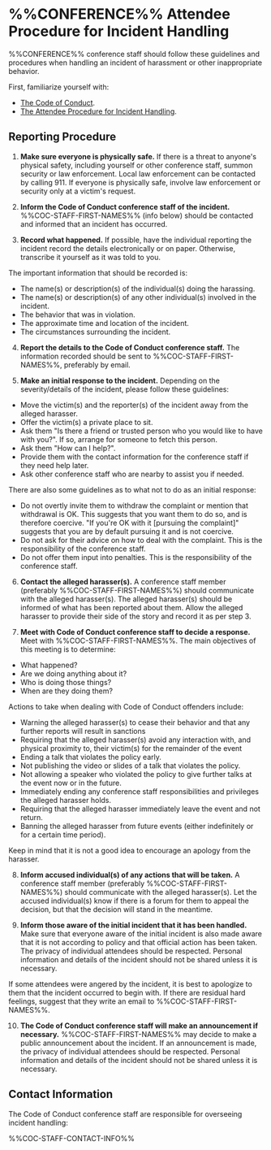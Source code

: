 %%CONFERENCE%% Attendee Procedure for Incident Handling
===============================================

%%CONFERENCE%% conference staff should follow these guidelines and procedures when handling
an incident of harassment or other inappropriate behavior.

First, familiarize yourself with:

- [The Code of Conduct](code_of_conduct.md).
- [The Attendee Procedure for Incident Handling](attendee_procedure_for_incident_handling.md).

Reporting Procedure
-------------------

1. **Make sure everyone is physically safe.** If there is a threat to anyone's
physical safety, including yourself or other conference staff, summon security
or law enforcement. Local law enforcement can be contacted by calling 911. If
everyone is physically safe, involve law enforcement or security only at a
victim's request. 

2. **Inform the Code of Conduct conference staff of the incident.**
%%COC-STAFF-FIRST-NAMES%% (info below) should be contacted and informed
that an incident has occurred. 

3. **Record what happened.** If possible, have the individual reporting the
incident record the details electronically or on paper. Otherwise, transcribe
it yourself as it was told to you.

The important information that should be recorded is:

- The name(s) or description(s) of the individual(s) doing the harassing.
- The name(s) or description(s) of any other individual(s) involved in the
    incident.
- The behavior that was in violation.
- The approximate time and location of the incident.
- The circumstances surrounding the incident.

4. **Report the details to the Code of Conduct conference staff.** The
information recorded should be sent to %%COC-STAFF-FIRST-NAMES%%, preferably by
email.

5. **Make an initial response to the incident.** Depending on the
severity/details of the incident, please follow these guidelines:

- Move the victim(s) and the reporter(s) of the incident away from the alleged
    harasser.
- Offer the victim(s) a private place to sit.
- Ask them "Is there a friend or trusted person who you would like to have with
    you?". If so, arrange for someone to fetch this person.
- Ask them "How can I help?".
- Provide them with the contact information for the conference staff if they
    need help later.
- Ask other conference staff who are nearby to assist you if needed. 

There are also some guidelines as to what not to do as an initial response:

- Do not overtly invite them to withdraw the complaint or mention that
    withdrawal is OK. This suggests that you want them to do so, and is
    therefore coercive. "If you're OK with it [pursuing the complaint]"
    suggests that you are by default pursuing it and is not coercive.
- Do not ask for their advice on how to deal with the complaint. This is the
    responsibility of the conference staff.
- Do not offer them input into penalties. This is the responsibility of the
    conference staff. 

6. **Contact the alleged harasser(s).** A conference staff member (preferably
%%COC-STAFF-FIRST-NAMES%%) should communicate with the alleged harasser(s). The
alleged harasser(s) should be informed of what has been reported about them.
Allow the alleged harasser to provide their side of the story and record it as
per step 3.

7. **Meet with Code of Conduct conference staff to decide a response.** Meet
with %%COC-STAFF-FIRST-NAMES%%. The main objectives of this meeting is to
determine:

- What happened?
- Are we doing anything about it?
- Who is doing those things?
- When are they doing them?

Actions to take when dealing with Code of Conduct offenders include:

- Warning the alleged harasser(s) to cease their behavior and that any further
    reports will result in sanctions
- Requiring that the alleged harasser(s) avoid any interaction with, and
    physical proximity to, their victim(s) for the remainder of the event
- Ending a talk that violates the policy early.
- Not publishing the video or slides of a talk that violates the policy.
- Not allowing a speaker who violated the policy to give further talks at the
    event now or in the future.
- Immediately ending any conference staff responsibilities and privileges the
    alleged harasser holds.
- Requiring that the alleged harasser immediately leave the event and not return.
- Banning the alleged harasser from future events (either indefinitely or for a
    certain time period).

Keep in mind that it is not a good idea to encourage an apology from the
harasser.

8. **Inform accused individual(s) of any actions that will be taken.** A
conference staff member (preferably %%COC-STAFF-FIRST-NAMES%%) should
communicate with the alleged harasser(s). Let the accused individual(s) know if
there is a forum for them to appeal the decision, but that the decision will
stand in the meantime.

9. **Inform those aware of the initial incident that it has been handled.** 
Make sure that everyone aware of the initial incident is also made aware that
it is not according to policy and that official action has been taken. The
privacy of individual attendees should be respected. Personal information and
details of the incident should not be shared unless it is necessary.

If some attendees were angered by the incident, it is best to apologize to them
that the incident occurred to begin with. If there are residual hard feelings,
suggest that they write an email to %%COC-STAFF-FIRST-NAMES%%.

10. **The Code of Conduct conference staff will make an announcement if
necessary.** %%COC-STAFF-FIRST-NAMES%% may decide to make a
public announcement about the incident. If an announcement is made, the privacy
of individual attendees should be respected. Personal information and details
of the incident should not be shared unless it is necessary.

Contact Information
-------------------

The Code of Conduct conference staff are responsible for overseeing incident
handling:

%%COC-STAFF-CONTACT-INFO%%


